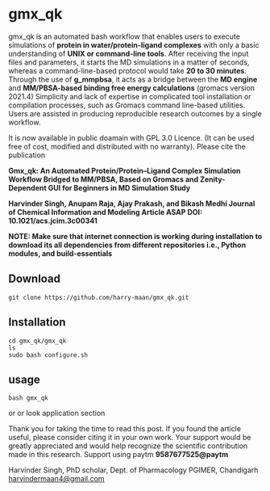 # gmx_qk
gmx_qk is an automated bash workflow that enables users to execute simulations of **protein in water/protein-ligand complexes** with only a basic understanding of **UNIX or command-line tools**.
After receiving the input files and parameters, it starts the MD simulations in a matter of seconds, whereas a command-line-based protocol would take **20 to 30 minutes**.
Through the use of **g_mmpbsa**, it acts as a bridge between the **MD engine** and **MM/PBSA-based binding free energy calculations** (gromacs version 2021.4)
Simplicity and lack of expertise in complicated tool installation or compilation processes, such as Gromacs command line-based utilities.
Users are assisted in producing reproducible research outcomes by a single workflow.
  
It is now available in public doamain with GPL 3.0 Licence. (It can be used free of cost, modified and distributed with no warranty).
Please cite the publication 

**Gmx_qk: An Automated Protein/Protein–Ligand Complex Simulation Workflow Bridged to MM/PBSA, Based on Gromacs and Zenity-Dependent GUI for Beginners in MD Simulation Study**

**Harvinder Singh, Anupam Raja, Ajay Prakash, and Bikash Medhi
Journal of Chemical Information and Modeling Article ASAP
DOI: 10.1021/acs.jcim.3c00341**

**NOTE: Make sure that internet connection is working during installation to download its all dependencies from different repositories i.e., Python modules, and build-essentials**
## Download
	git clone https://github.com/harry-maan/gmx_qk.git
## Installation
	cd gmx_qk/gmx_qk
	ls
	sudo bash configure.sh
## usage 
	bash gmx_qk
or or look application section

Thank you for taking the time to read this post. If you found the article useful, please consider citing it in your own work. Your support would be greatly appreciated and would help recognize the scientific contribution made in this research.
Support using paytm **9587677525@paytm** 

Harvinder Singh,
PhD scholar,
Dept. of Pharmacology
PGIMER, Chandigarh
harvindermaan4@gmail.com
